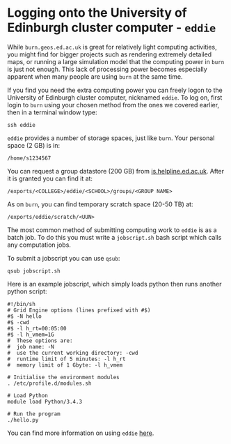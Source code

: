 # Logging onto the University of Edinburgh cluster computer - `eddie`

While `burn.geos.ed.ac.uk` is great for relatively light computing activities, you might find for bigger projects such as rendering extremely detailed maps, or running a large simulation model that the computing power in `burn` is just not enough. This lack of processing power becomes especially apparent when many people are using `burn` at the same time.

If you find you need the extra computing power you can freely logon to the University of Edinburgh cluster computer, nicknamed `eddie`. To log on, first login to `burn` using your chosen method from the ones we covered earlier, then in a terminal window type:

```
ssh eddie
```

`eddie` provides a number of storage spaces, just like `burn`. Your personal space (2 GB) is in:

```
/home/s1234567
```

You can request a group datastore (200 GB) from <a href="mailto:is.helpline.ed.ac.uk">is.helpline.ed.ac.uk</a>. After it is granted you can find it at:

```
/exports/<COLLEGE>/eddie/<SCHOOL>/groups/<GROUP NAME>
```

As on `burn`, you can find temporary scratch space (20-50 TB) at:

```
/exports/eddie/scratch/<UUN>
```

The most common method of submitting computing work to `eddie` is as a batch job. To do this you must write a `jobscript.sh` bash script which calls any computation jobs.

To submit a jobscript you can use `qsub`:

```
qsub jobscript.sh
```

Here is an example jobscript, which simply loads python then runs another python script:

```
#!/bin/sh
# Grid Engine options (lines prefixed with #$)
#$ -N hello
#$ -cwd
#$ -l h_rt=00:05:00
#$ -l h_vmem=1G
#  These options are:
#  job name: -N
#  use the current working directory: -cwd
#  runtime limit of 5 minutes: -l h_rt
#  memory limit of 1 Gbyte: -l h_vmem

# Initialise the environment modules
. /etc/profile.d/modules.sh

# Load Python
module load Python/3.4.3

# Run the program
./hello.py
```

You can find more information on using `eddie` <a href="https://www.wiki.ed.ac.uk/display/ResearchServices/Quickstart">here</a>.

